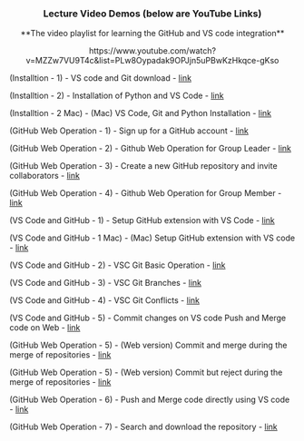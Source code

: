 
<p align="center">
  <h3 align="center">Lecture Video Demos (below are YouTube Links)</h3>
</p>


<p align="center">
**The video playlist for learning the GitHub and VS code integration**

 <p align="center">
https://www.youtube.com/watch?v=MZZw7VU9T4c&list=PLw8Oypadak9OPJjn5uPBwKzHkqce-gKso


   

  
(Installtion - 1) - VS code and Git download - [link](https://youtu.be/MZZw7VU9T4c)

(Installtion - 2) - Installation of Python and VS Code - [link](https://youtu.be/wJEZO8M2j4Q)

(Installtion - 2 Mac) - (Mac) VS Code, Git and Python Installation - [link](https://youtu.be/p-joFbfB57c)

(GitHub Web Operation - 1) - Sign up for a GitHub account - [link](https://youtu.be/djwgi6YpZWY)

(GitHub Web Operation - 2) - Github Web Operation for Group Leader - [link](https://youtu.be/xmy9UaXZqAI)

(GitHub Web Operation - 3) - Create a new GitHub repository and invite collaborators - [link](https://youtu.be/fD6x3wborEI)

(GitHub Web Operation - 4) - Github Web Operation for Group Member - [link](https://youtu.be/xVtcexks7EA)

(VS Code and GitHub - 1) - Setup GitHub extension with VS Code - [link](https://youtu.be/GXbxHbjJQDc)

(VS Code and GitHub - 1 Mac) - (Mac) Setup GitHub extension with VS code - [link](https://youtu.be/iUyr8iG1G8k)

(VS Code and GitHub - 2) - VSC Git Basic Operation - [link](https://youtu.be/juEEJkgq6fI)

(VS Code and GitHub - 3) - VSC Git Branches - [link](https://youtu.be/5qUDlFg5gAM)

(VS Code and GitHub - 4) - VSC Git Conflicts - [link](https://youtu.be/4JrCfXhmavg)

(VS Code and GitHub - 5) - Commit changes on VS code Push and Merge code on Web - [link](https://youtu.be/34bSuMcdHP4)

(GitHub Web Operation - 5) - (Web version) Commit and merge during the merge of repositories - [link](https://youtu.be/34bSuMcdHP4)

(GitHub Web Operation - 5) - (Web version) Commit but reject during the merge of repositories - [link](https://youtu.be/6zPyvGKE804)

(GitHub Web Operation - 6) - Push and Merge code directly using VS code - [link](https://youtu.be/dSWB5QCUdpE)

(GitHub Web Operation - 7) - Search and download the repository - [link](https://youtu.be/5rtr63yCO0c)
